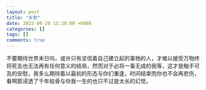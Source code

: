```yaml
---
layout: post
title: "乡愁"
date: 2022-06-20 15:20:00 +0800
categories: []
tags: []
comments: true
---
```


不要期待世界末日吗，或许只有坚信着自己建立起的事物的人，才难以接受万物终将死去也无法再有任何意义的结局，然而对于必将一事无成的我等，这才是触手可及的安慰，我多么期待着以最初的形态与你们重逢，时间结束而你也不会再悲伤，看啊那浸透了千年枯骨与你我一生的也只不过是太长的幻觉。
